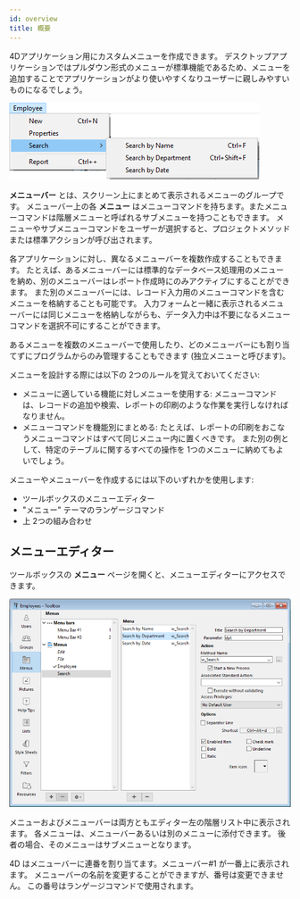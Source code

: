 ```yaml
---
id: overview
title: 概要
---
```


4Dアプリケーション用にカスタムメニューを作成できます。 デスクトップアプリケーションではプルダウン形式のメニューが標準機能であるため、メニューを追加することでアプリケーションがより使いやすくなりユーザーに親しみやすいものになるでしょう。

![](../assets/en/Menus/menubar.png)

**メニューバー** とは、スクリーン上にまとめて表示されるメニューのグループです。 メニューバー上の各 **メニュー** はメニューコマンドを持ちます。またメニューコマンドは階層メニューと呼ばれるサブメニューを持つこともできます。 メニューやサブメニューコマンドをユーザーが選択すると、プロジェクトメソッドまたは標準アクションが呼び出されます。

各アプリケーションに対し、異なるメニューバーを複数作成することもできます。 たとえば、あるメニューバーには標準的なデータベース処理用のメニューを納め、別のメニューバーはレポート作成時にのみアクティブにすることができます。 また別のメニューバーには、レコード入力用のメニューコマンドを含むメニューを格納することも可能です。 入力フォームと一緒に表示されるメニューバーには同じメニューを格納しながらも、データ入力中は不要になるメニューコマンドを選択不可にすることができます。

あるメニューを複数のメニューバーで使用したり、どのメニューバーにも割り当てずにプログラムからのみ管理することもできます (独立メニューと呼びます)。

メニューを設計する際には以下の 2つのルールを覚えておいてください:

- メニューに適している機能に対しメニューを使用する: メニューコマンドは、レコードの追加や検索、レポートの印刷のような作業を実行しなければなりません。
- メニューコマンドを機能別にまとめる: たとえば、レポートの印刷をおこなうメニューコマンドはすべて同じメニュー内に置くべきです。 また別の例として、特定のテーブルに関するすべての操作を 1つのメニューに納めてもよいでしょう。

メニューやメニューバーを作成するには以下のいずれかを使用します:

- ツールボックスのメニューエディター
- "メニュー" テーマのランゲージコマンド
- 上 2つの組み合わせ

## メニューエディター

ツールボックスの **メニュー** ページを開くと、メニューエディターにアクセスできます。

![](../assets/en/Menus/editor1.png)

メニューおよびメニューバーは両方ともエディター左の階層リスト中に表示されます。 各メニューは、メニューバーあるいは別のメニューに添付できます。 後者の場合、そのメニューはサブメニューとなります。

4D はメニューバーに連番を割り当てます。メニューバー#1 が一番上に表示されます。 メニューバーの名前を変更することができますが、番号は変更できません。 この番号はランゲージコマンドで使用されます。
